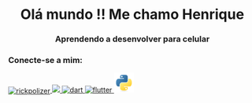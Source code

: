 <h1 align = "center"> Olá mundo !! Me chamo Henrique </h1>
<h3 align = "center"> Aprendendo a desenvolver para celular </h3>

<h3 align = "left"> Conecte-se a mim: </h3>
<p align = "left">
<a href = "https://instagram.com/rickpolizer" target = "blank"> <img align = "center" src = "https://raw.githubusercontent.com/rahuldkjain/github-profile-readme-generator/master /src/images/icons/Social/instagram.svg "alt =" rickpolizer "height =" 30 "width =" 40 "/> </a>
<a href =" https://discord.gg/rickk#5155 "target =" blank "> <img align =" center "src =" https: //raw.githubusercontent.



<p align = "left"> <a href="https://dart.dev" target="_blank"> <img src = "https://www.vectorlogo.zone/logos/dartlang/dartlang-icon. svg "alt =" dart "width =" 40 "height =" 40 "/> </a> <a href="https://flutter.dev" target="_blank"> <img src =" https: / /www.vectorlogo.zone/logos/flutterio/flutterio-icon.svg "alt =" flutter "width =" 40 "height =" 40 "/> </a> <a href =" https: //www.python .org "target =" _ blank "> <img src =" https://raw.githubusercontent.com/devicons/devicon/master/icons/python/python-original.svg "alt =" python "width =" 40 " altura = "40"/> </a> </p>
